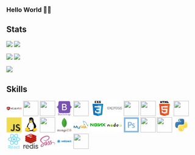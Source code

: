 ### Hello World 👨‍💻

## Stats
<p>
    <img src='https://wakatime.com/badge/user/cff6c816-4061-49f1-a0b6-669f3ab74a66.svg'/>
    <img src='https://gpvc.arturio.dev/JordenLCH'/>
</p>
<p>
    <img height='200px' src='https://github-readme-stats.vercel.app/api/top-langs/?username=jordenlch&theme=github_dark&hide_border=true' />
    <img height='200px' src='http://github-readme-streak-stats.herokuapp.com?user=JordenLCH&theme=github-dark&hide_border=true&date_format=j%20M%5B%20Y%5D' />
</p>
<img src="https://activity-graph.herokuapp.com/graph?username=JordenLCH&custom_title=JordenLCH's%20Contribution%20Graph&point=39D253&line=39D253&bg_color=0d1117&color=fefefe&hide_border=true" />

## Skills
<p>
    <img width='40px' height='40px' src='https://raw.githubusercontent.com/devicons/devicon/master/icons/angularjs/angularjs-original-wordmark.svg'>
    <img width='40px' height='40px' src='https://www.vectorlogo.zone/logos/babeljs/babeljs-icon.svg'>
    <img width='40px' height='40px' src='https://www.vectorlogo.zone/logos/gnu_bash/gnu_bash-icon.svg'>
    <img width='40px' height='40px' src='https://raw.githubusercontent.com/devicons/devicon/master/icons/bootstrap/bootstrap-plain-wordmark.svg'>
    <img width='40px' height='40px' src='https://www.chartjs.org/media/logo-title.svg'>
    <img width='40px' height='40px' src='https://raw.githubusercontent.com/devicons/devicon/master/icons/css3/css3-original-wordmark.svg'>
    <img width='40px' height='40px' src='https://raw.githubusercontent.com/devicons/devicon/master/icons/express/express-original-wordmark.svg'>
    <img width='40px' height='40px' src='https://www.vectorlogo.zone/logos/figma/figma-icon.svg'>
    <img width='40px' height='40px' src='https://www.vectorlogo.zone/logos/git-scm/git-scm-icon.svg'>
    <img width='40px' height='40px' src='https://raw.githubusercontent.com/devicons/devicon/master/icons/html5/html5-original-wordmark.svg'>
    <img width='40px' height='40px' src='https://www.vectorlogo.zone/logos/adobe_illustrator/adobe_illustrator-icon.svg'>
    <img width='40px' height='40px' src='https://raw.githubusercontent.com/devicons/devicon/master/icons/javascript/javascript-original.svg'>
    <img width='40px' height='40px' src='https://raw.githubusercontent.com/devicons/devicon/master/icons/linux/linux-original.svg'>
    <img width='40px' height='40px' src='https://www.vectorlogo.zone/logos/mochajs/mochajs-icon.svg'>
    <img width='40px' height='40px' src='https://raw.githubusercontent.com/devicons/devicon/master/icons/mongodb/mongodb-original-wordmark.svg'>
    <img width='40px' height='40px' src='https://raw.githubusercontent.com/devicons/devicon/master/icons/mysql/mysql-original-wordmark.svg'>
    <img width='40px' height='40px' src='https://raw.githubusercontent.com/devicons/devicon/master/icons/nginx/nginx-original.svg'>
    <img width='40px' height='40px' src='https://raw.githubusercontent.com/devicons/devicon/master/icons/nodejs/nodejs-original-wordmark.svg'>
    <img width='40px' height='40px' src='https://raw.githubusercontent.com/devicons/devicon/master/icons/photoshop/photoshop-line.svg'>
    <img width='40px' height='40px' src='https://www.vectorlogo.zone/logos/getpostman/getpostman-icon.svg'>
    <img width='40px' height='40px' src='https://cdn.worldvectorlogo.com/logos/pug.svg'>
    <img width='40px' height='40px' src='https://raw.githubusercontent.com/devicons/devicon/master/icons/python/python-original.svg'>
    <img width='40px' height='40px' src='https://raw.githubusercontent.com/devicons/devicon/master/icons/react/react-original-wordmark.svg'>
    <img width='40px' height='40px' src='https://raw.githubusercontent.com/devicons/devicon/master/icons/redis/redis-original-wordmark.svg'>
    <img width='40px' height='40px' src='https://raw.githubusercontent.com/devicons/devicon/master/icons/sass/sass-original.svg'>
    <img width='40px' height='40px' src='https://raw.githubusercontent.com/devicons/devicon/d00d0969292a6569d45b06d3f350f463a0107b0d/icons/webpack/webpack-original-wordmark.svg'>
    <img width='40px' height='40px' src='https://cdn.worldvectorlogo.com/logos/adobe-xd.svg'>
</p>
